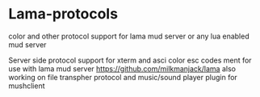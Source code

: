 Lama-protocols
==============

color and other protocol support for lama mud server or any lua enabled mud server

Server side protocol support for xterm and asci color esc codes ment for use with lama mud server
https://github.com/milkmanjack/lama
also working on file transpher protocol and music/sound player plugin for mushclient
